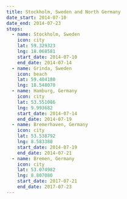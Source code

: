 ```yaml
---
title: Stockholm, Sweden and North Germany
date_start: 2014-07-10
date_end: 2014-07-23
stops:
  - name: Stockholm, Sweden
    icon: city
    lat: 59.329323
    lng: 18.068581
    start_date: 2014-07-10
    end_date: 2014-07-14
  - name: Grinda, Sweden
    icon: beach
    lat: 59.404180
    lng: 18.548070
  - name: Hamburg, Germany
    icon: city
    lat: 53.551086
    lng: 9.993682
    start_date: 2014-07-14
    end_date: 2014-07-19
  - name: Bremerhaven, Germany
    icon: city
    lat: 53.538792
    lng: 8.583380
    start_date: 2014-07-19
    end_date: 2014-07-21
  - name: Bremen, Germany
    icon: city
    lat: 53.074982
    lng: 8.807080
    start_date: 2017-07-21
    end_date: 2017-07-23
---
```

